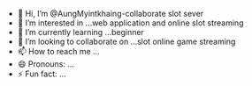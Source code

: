 - 👋 Hi, I’m @AungMyintkhaing-collaborate slot sever
- 👀 I’m interested in ...web application and online slot streaming
- 🌱 I’m currently learning ...beginner
- 💞️ I’m looking to collaborate on ...slot online game streaming
- 📫 How to reach me ...
- 😄 Pronouns: ...
- ⚡ Fun fact: ...

<!---
AungMyintkhaing-collab/AungMyintkhaing-collab is a ✨ special ✨ repository because its `README.md` (club388.com) appears on your GitHub profile.
You can click the Preview link to take a look at your changes.
--->
